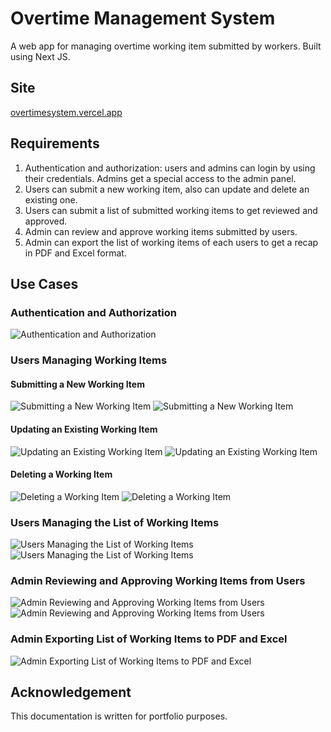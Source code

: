 # Overtime Management System

A web app for managing overtime working item submitted by workers. Built using Next JS.

## Site

[overtimesystem.vercel.app](https://overtimesystem.vercel.app)

## Requirements

1. Authentication and authorization: users and admins can login by using their credentials. Admins get a special access to the admin panel.
2. Users can submit a new working item, also can update and delete an existing one.
3. Users can submit a list of submitted working items to get reviewed and approved.
4. Admin can review and approve working items submitted by users.
5. Admin can export the list of working items of each users to get a recap in PDF and Excel format.

## Use Cases

### Authentication and Authorization

![Authentication and Authorization](https://i.ibb.co/XzPFXCf/Screenshot-2024-02-02-003138.png)

### Users Managing Working Items

#### Submitting a New Working Item

![Submitting a New Working Item](https://i.ibb.co/wB0r8nh/Screenshot-2024-02-01-225123.png)
![Submitting a New Working Item](https://i.ibb.co/RDP6HXV/Screenshot-2024-02-01-225215.png)

#### Updating an Existing Working Item

![Updating an Existing Working Item](https://i.ibb.co/cTC5K14/Screenshot-2024-02-01-225317.png)
![Updating an Existing Working Item](https://i.ibb.co/dW06xCm/Screenshot-2024-02-01-225330.png)

#### Deleting a Working Item

![Deleting a Working Item](https://i.ibb.co/JRJm1Hh/Screenshot-2024-02-01-225348.png)
![Deleting a Working Item](https://i.ibb.co/9g7kKKC/Screenshot-2024-02-01-225406.png)

### Users Managing the List of Working Items

![Users Managing the List of Working Items](https://i.ibb.co/khzKRK4/Screenshot-2024-02-01-225608.png)
![Users Managing the List of Working Items](https://i.ibb.co/fk8VC4X/Screenshot-2024-02-01-225621.png)

### Admin Reviewing and Approving Working Items from Users

![Admin Reviewing and Approving Working Items from Users](https://i.ibb.co/XZdXh58/Screenshot-2024-02-01-233505.png)
![Admin Reviewing and Approving Working Items from Users](https://i.ibb.co/Rb9m9f3/Screenshot-2024-02-01-233605.png)

### Admin Exporting List of Working Items to PDF and Excel

![Admin Exporting List of Working Items to PDF and Excel](https://i.ibb.co/5c9hGQx/Screenshot-2024-02-01-233805.png)

## Acknowledgement

This documentation is written for portfolio purposes.

